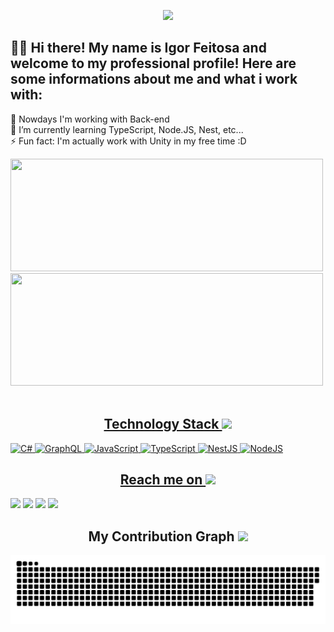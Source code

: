 <p align="center">
<img src="https://media.giphy.com/media/jMywy4Er7JB7zDiU4B/giphy.gif" />
</p>

## 👋🏻 Hi there! My name is <b>Igor Feitosa</b> and welcome to my professional profile! Here are some informations about me and what i work with:

💼 Nowdays I'm working with Back-end <br>
🌱 I’m currently learning TypeScript, Node.JS, Nest, etc... <br>
⚡ Fun fact: I'm actually work with Unity in my free time :D <br>

 <div>
  <a href="https://github.com/Ark-Grayer">
  <img height="180em" width="500em" src="https://github-readme-stats.vercel.app/api?username=arkgrayer&show_icons=true&theme=tokyonight&include_all_commits=true&count_private=true"/>
  <img height="180em" width="500em" src="https://github-readme-stats.vercel.app/api/top-langs/?username=arkgrayer&layout=compact&langs_count=7&theme=tokyonight"/>
</div>
  <br>

<h2 align="center">Technology Stack <img src="https://github.com/ritik307/ritik307/blob/main/images/laptop.gif" width="50"></h2>


![C#](https://img.shields.io/badge/c%23-%23239120.svg?style=for-the-badge&logo=c-sharp&logoColor=white)
![GraphQL](https://img.shields.io/badge/-GraphQL-E10098?style=for-the-badge&logo=graphql&logoColor=white)
![JavaScript](https://img.shields.io/badge/javascript-%23323330.svg?style=for-the-badge&logo=javascript&logoColor=%23F7DF1E)
![TypeScript](https://img.shields.io/badge/typescript-%23007ACC.svg?style=for-the-badge&logo=typescript&logoColor=white)
![NestJS](https://img.shields.io/badge/nestjs-%23E0234E.svg?style=for-the-badge&logo=nestjs&logoColor=white)
![NodeJS](https://img.shields.io/badge/node.js-6DA55F?style=for-the-badge&logo=node.js&logoColor=white)


<h2 align="center">Reach me on <img src="https://media0.giphy.com/media/jqNPzdTTxQfOgOqpO4/source.gif" width="50"></h2>

<div>

  <a href="https://instagram.com/ark.grayer" target="_blank"><img src="https://img.shields.io/badge/-Instagram-%23E4405F?style=for-the-badge&logo=instagram&logoColor=white" target="_blank"></a>
  <a href="https://www.twitch.tv/valleffor" target="_blank"><img src="https://img.shields.io/badge/Twitch-9146FF?style=for-the-badge&logo=twitch&logoColor=white" target="_blank"></a>
  <a href="https://discord.gg/QgWxf2uZ7d" target="_blank"><img src="https://img.shields.io/badge/Discord-7289DA?style=for-the-badge&logo=discord&logoColor=white" target="_blank"></a> 
  <a href = "mailto:igorfeitosa.contact@gmail.com"><img src="https://img.shields.io/badge/-Gmail-%23333?style=for-the-badge&logo=gmail&logoColor=white" target="_blank"></a>
  
  </div>
  
  ##
  
  <h2 align="center"> My Contribution Graph <img src="https://media.giphy.com/media/xUA7aZeLE2e0P7Znz2/giphy.gif" width="50"></h2>
 
  ![Snake animation](https://github.com/ArkGrayer/ArkGrayer/blob/output/github-contribution-grid-snake.svg)
